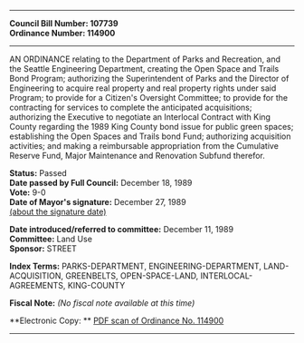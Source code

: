 * * * * *  
  
**Council Bill Number: [](#h0)[](#h2)107739**   
**Ordinance Number: 114900**  
  
* * * * *  
  
AN ORDINANCE relating to the Department of Parks and Recreation, and the Seattle Engineering Department, creating the Open Space and Trails Bond Program; authorizing the Superintendent of Parks and the Director of Engineering to acquire real property and real property rights under said Program; to provide for a Citizen's Oversight Committee; to provide for the contracting for services to complete the anticipated acquisitions; authorizing the Executive to negotiate an Interlocal Contract with King County regarding the 1989 King County bond issue for public green spaces; establishing the Open Spaces and Trails bond Fund; authorizing acquisition activities; and making a reimbursable appropriation from the Cumulative Reserve Fund, Major Maintenance and Renovation Subfund therefor.  
  
**Status:** Passed   
**Date passed by Full Council:** December 18, 1989   
**Vote:** 9-0   
**Date of Mayor's signature:** December 27, 1989   
[(about the signature date)](/~public/approvaldate.htm)   
  
  
**Date introduced/referred to committee:** December 11, 1989   
**Committee:** Land Use   
**Sponsor:** STREET   
  
**Index Terms:** PARKS-DEPARTMENT, ENGINEERING-DEPARTMENT, LAND-ACQUISITION, GREENBELTS, OPEN-SPACE-LAND, INTERLOCAL-AGREEMENTS, KING-COUNTY  
  
**Fiscal Note:** *(No fiscal note available at this time)*  
  
**Electronic Copy: ** [PDF scan of Ordinance No. 114900](/~archives/Ordinances/Ord_114900.pdf)  
  
* * * * *  
